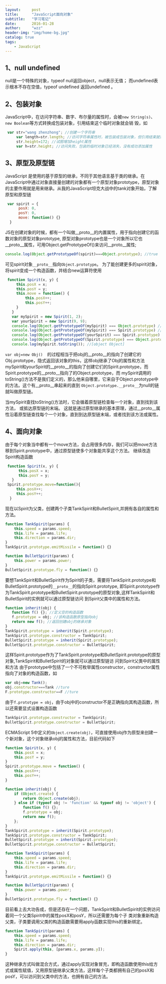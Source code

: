 ```yaml
---
layout:     post
title:      "JavaScript面向对象"
subtitle:   "学习笔记"
date:       2016-01-28
author:     "wzz"
header-img: "img/home-bg.jpg"
catalog: true
tags:
    - JavaScript
---
```


## 1、null undefined

null是一个特殊的对象，typeof null返回object，null表示无值； 而undefined表示根本不存在空值，typeof undefined 返回undefined
。
## 2、包装对象

JavaScript中，在访问字符串、数字、布尔量的属性时，会被`new String(s)`、`new Boolean`等方式转换成包装对象，引用结束这个临时对象就会销 毁，如

```js
 var str="wang zhenzhong"; //创建一个字符串
     var length=str.length; //访问字符串属性时，被包装成包装对象，但引用结束就销毁这个对象
     str.height=172; //试图增加height属性
     var h=str.height; //访问失败，包装的临时对象已经消失，没有成功添加属性  
 ```

## 3、原型及原型链

JavaScript 是使用的基于原型的继承，不同于其他语言基于类的继承。在JavaScript中通过对象直接量创建的对象都有一个原型对象prototype，原型对象的主要作用就是用来继承。从我的JavaScript坦克大战中的tank对象开始，了解原型和原型链

```js
 var spirit = {
      posX: 0,
      posY: 0,
      move: function() {}
  }
```

JS在创建对象的时候，都有一个叫做__proto__的内置属性，用于指向创建它的函数对象的原型对象prototype, 原型对象prototype也是一个对象所以它也__proto__属性，可用Object.getPrototypeOf()来访问__proto__属性;

```js  
console.log(Object.getPrototypeOf(spirit)===Object.prototype); //true
```

可见spirit对象`__proto__`指向`Object.prototype`。 为了能创建更多的spirit对象，将spirit变成一个构造函数，并结合new运算符使用  

```js
 function Spirit(x, y) {
     this.posX = x;
     this.posY = y;
     this.move = function() {
         this.posX++;
         this.posY++;
     }
   }
   var mySpirit = new Spirit(1, 2);
   var yourSpirit = new Spirit(9, 9);
   console.log(Object.getPrototypeOf(mySpirit) === Object.prototype) //false
   console.log(Object.getPrototypeOf(mySpirit) === Spirit.prototype) //ture
   console.log(Object.getPrototypeOf(yourSpirit) === Spirit.prototype) //ture
   console.log(Object.getPrototypeOf(Spirit.prototype) === Object.prototype) //ture
   console.log(mySpirit.toString()); //[object Object]
 ```

`var obj=new Obj()  `的过程相当于把obj的__proto__的指向了创建它的Obj.prototype，隐式返回该对象的this，这样obj继承了Obj的属性和方法 mySpirit和yourSpirit的__proto__的指向了创建它们的Spirit.prototype，而Spirit.prototype的__proto__指向了的Object.prototype，而 mySpirit调用的toString()方法不是我们定义的，那么他来自哪里，它来自于Object.prototype中的方法。这个有__proto__串起来的直到 `Object.prototype.__proto__`为null的链就叫做原型链。

当mySpirit查找toString()方法时，它会循着原型链检查每一个对象，直到找到该方法， 或抵达原型链的末端。 这就是通过原型继承的基本原理，通过__proto__属性沿着原型链查找每个一个对象，直到到达原型链末端，或者找到该方法或属性。

## 4、面向对象

由于每个对象当中都有一个move方法，会占用很多内存，我们可以把move方法移到Spirit.prototype中，通过原型链使多个对象能共享这个方法。 继续改造Spirit构造函数

```js
 function Spirit(x, y) {
      this.posX = x;
      this.posY = y;
   }
 Spirit.prototype.move=function(){
     this.posX++;
     this.posY++;
  }
```

现在以Spirit为父类，创建两个子类TankSpirit和BulletSpirit,并拥有各自的属性和方法。

```js
function TankSpirit(params) {
    this.speed = params.speed;
    this.life = params.life;
    this.direction = params.dir;
}
TankSpirit.prototype.emitMissile = function() {}

function BulletSpirit(params) {
    this.power = params.power;
}
BulletSpirit.prototype.fly = function() {}
```

要想TankSpirit和BulletSpirit作为Spirit的子类，需要将TankSpirit.prototype和BulletSpirit.prototype的`__proto__`的指向Spirit.prototype, 即Spirit.prototype作为TankSpirit.prototype和BulletSpirit.prototype的原型对象,这样TankSpirit和BulletSpirit的实例就可以通过原型链访问 到Spirit父类中的属性和方法。

 ```js
function inherit(obj) {
    function f() {}; //定义空的构造函数
    f.prototype = obj; //该构造函数原型指向obj
    return new f(); //返回创建obj的继承对象
}
TankSpirit.prototype = inherit(Spirit.prototype);
TankSpirit.prototype.constructor = TankSpirit;
BulletSpirit.prototype = inherit(Spirit.prototype);
BulletSpirit.prototype.constructor = BulletSpirit;
 ```

这样Spirit.prototype作为了TankSpirit.prototype和BulletSpirit.prototype的原型对象,TankSpirit和BulletSpirit的对象就可以通过原型链访 问到Spirit父类中的属性和方法 由于prototype中包括了一个不可枚举属性constructor，constructor属性指向了对象的构造函数，如

```js
var obj=new Tank();
obj.constructor===Tank //ture
F.prototype.constructor==F //ture
```

由于`f.prototype = obj`，由于obj中的constructor不是正确指向其构造函数，所以还需要显式设置构造函数

```js
TankSpirit.prototype.constructor = TankSpirit;
BulletSpirit.prototype.constructor = BulletSpirit;
```

ECMAScript 5中定义的`Object.create(obj)`，可直接使用obj作为原型来创建一个新对象，这个对象继承obj的属性和方法，目前代码如下

```js
function Spirit(x, y) {
    this.posX = x;
    this.posY = y;
}
Spirit.prototype.move = function() {
    this.posX++;
    this.posY++;
}

function inherit(obj) {
    if (Object.create) {
        return Object.create(obj);
    } else if (typeof obj != 'function' && typeof obj != 'object') {
        function f() {};
        f.prototype = obj;
        return new f();
    };
}
TankSpirit.prototype = inherit(Spirit.prototype);
TankSpirit.prototype.constructor = TankSpirit;
BulletSpirit.prototype = inherit(Spirit.prototype);
BulletSpirit.prototype.constructor = BulletSpirit;

function TankSpirit(params) {
    this.speed = params.speed;
    this.life = params.life;
    this.direction = params.dir;
}
TankSpirit.prototype.emitMissile = function() {}

function BulletSpirit(params) {
    this.power = params.power;
}
BulletSpirit.prototype.fly = function() {}
```

目前看上去大功告成，但是还存在一个问题，TankSpirit和BulletSpirit的实例访问着同一个父类Spirit中的属性posX和posY，所以还需要为每个子 类对象重新构造父类，子类要调用父类的构造函数需要用apply函数实现this的重新绑定。

```js
function TankSpirit(params) {
    this.speed = params.speed;
    this.life = params.life;
    this.direction = params.dir;
    Spirit.apply(this, [params.x, params.y]);
}
```

这种继承方式叫做混合方式，通过apply实现对象冒充，即构造函数使用this给方式或属性赋值，又用原型链继承父类方法，这样每个子类都拥有自己的posX和posY，可以访问到父类中的方法，也拥有自己的方法。
